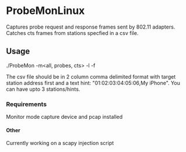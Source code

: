 # ProbeMonLinux
Captures probe request and response frames sent by 802.11 adapters. Catches cts frames from stations specfied in a csv file.

## Usage
./ProbeMon -m<all, probes, cts> -l<interface> -f<csv file>

The csv file should be in 2 column comma delimited format with target station address first and a text hint: "01:02:03:04:05:06,My iPhone". You can have upto 3 stations/hints.

### Requirements
Monitor mode capture device and pcap installed

#### Other
Currently working on a scapy injection script
